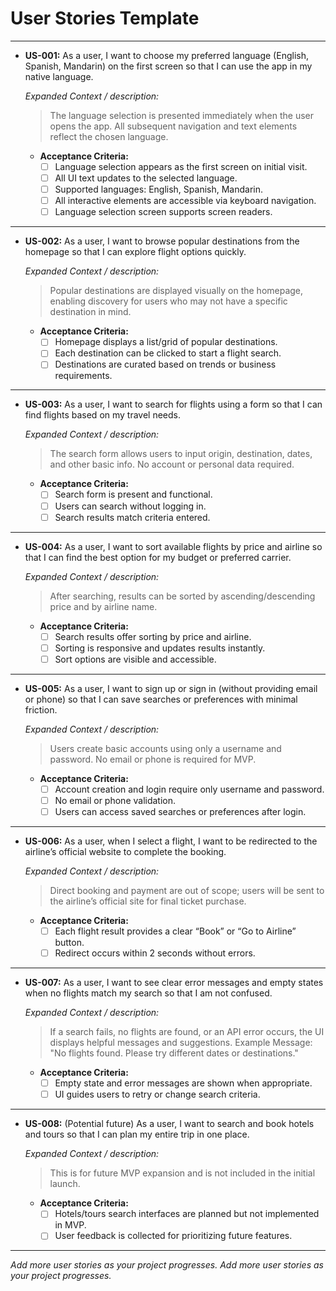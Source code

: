 # User Stories Template

---

- **US-001:** As a user, I want to choose my preferred language (English, Spanish, Mandarin) on the first screen so that I can use the app in my native language.

  _Expanded Context / description:_
  > The language selection is presented immediately when the user opens the app. All subsequent navigation and text elements reflect the chosen language.

  - **Acceptance Criteria:**
    - [ ] Language selection appears as the first screen on initial visit.
    - [ ] All UI text updates to the selected language.
    - [ ] Supported languages: English, Spanish, Mandarin.
    - [ ] All interactive elements are accessible via keyboard navigation.
    - [ ] Language selection screen supports screen readers.

---

- **US-002:** As a user, I want to browse popular destinations from the homepage so that I can explore flight options quickly.

  _Expanded Context / description:_
  > Popular destinations are displayed visually on the homepage, enabling discovery for users who may not have a specific destination in mind.

  - **Acceptance Criteria:**
    - [ ] Homepage displays a list/grid of popular destinations.
    - [ ] Each destination can be clicked to start a flight search.
    - [ ] Destinations are curated based on trends or business requirements.

---

- **US-003:** As a user, I want to search for flights using a form so that I can find flights based on my travel needs.

  _Expanded Context / description:_
  > The search form allows users to input origin, destination, dates, and other basic info. No account or personal data required.

  - **Acceptance Criteria:**
    - [ ] Search form is present and functional.
    - [ ] Users can search without logging in.
    - [ ] Search results match criteria entered.

---

- **US-004:** As a user, I want to sort available flights by price and airline so that I can find the best option for my budget or preferred carrier.

  _Expanded Context / description:_
  > After searching, results can be sorted by ascending/descending price and by airline name.

  - **Acceptance Criteria:**
    - [ ] Search results offer sorting by price and airline.
    - [ ] Sorting is responsive and updates results instantly.
    - [ ] Sort options are visible and accessible.

---

- **US-005:** As a user, I want to sign up or sign in (without providing email or phone) so that I can save searches or preferences with minimal friction.

  _Expanded Context / description:_
  > Users create basic accounts using only a username and password. No email or phone is required for MVP.

  - **Acceptance Criteria:**
    - [ ] Account creation and login require only username and password.
    - [ ] No email or phone validation.
    - [ ] Users can access saved searches or preferences after login.

---

- **US-006:** As a user, when I select a flight, I want to be redirected to the airline’s official website to complete the booking.

  _Expanded Context / description:_
  > Direct booking and payment are out of scope; users will be sent to the airline’s official site for final ticket purchase.

  - **Acceptance Criteria:**
    - [ ] Each flight result provides a clear “Book” or “Go to Airline” button.
    - [ ] Redirect occurs within 2 seconds without errors.

---

- **US-007:** As a user, I want to see clear error messages and empty states when no flights match my search so that I am not confused.

  _Expanded Context / description:_
  > If a search fails, no flights are found, or an API error occurs, the UI displays helpful messages and suggestions. Example Message: "No flights found. Please try different dates or destinations."

  - **Acceptance Criteria:**
    - [ ] Empty state and error messages are shown when appropriate.
    - [ ] UI guides users to retry or change search criteria.

---

- **US-008:** (Potential future) As a user, I want to search and book hotels and tours so that I can plan my entire trip in one place.

  _Expanded Context / description:_
  > This is for future MVP expansion and is not included in the initial launch.

  - **Acceptance Criteria:**
    - [ ] Hotels/tours search interfaces are planned but not implemented in MVP.
    - [ ] User feedback is collected for prioritizing future features.

---

_Add more user stories as your project progresses._
_Add more user stories as your project progresses._
